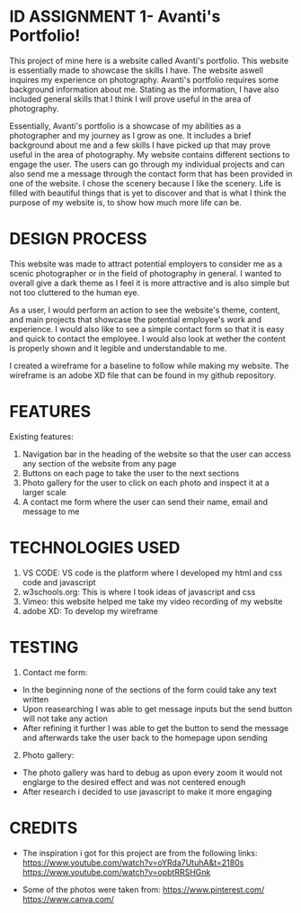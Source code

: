 # ID ASSIGNMENT 1- Avanti's Portfolio!

This project of mine here is a website called Avanti's portfolio. This website is essentially made to showcase the skills I have. 
The website aswell inquires my experience on photography. Avanti's portfolio requires  some background information about me. 
Stating as the information, I have also included general skills that I think I will prove useful in the area of photography.

Essentially, Avanti's portfolio is a showcase of my abilities as a photographer and my journey as I grow as one. 
It includes a brief background about me and a few skills I have picked up that may prove useful in the area of photography. 
My website contains different sections to engage the user. The users can go through my individual projects and can also send me a message through the contact form that has been
provided in one of the website. I chose the scenery because I like the scenery. 
Life is filled with beautiful things that is yet to discover and that is what I think the purpose of my website is, to show how much more life can be.

# DESIGN PROCESS
This website was made to attract potential employers to consider me as a scenic photographer or in the field of photography in general. 
I wanted to overall give a dark theme as I feel it is more attractive and is also simple but not too cluttered to the human eye.

As a user, I would perform an action to see the website's theme, content, and main projects that showcase the potential employee's work and experience.
I would also like to see a simple contact form so that it is easy and quick to contact the employee. I would also look at wether the content is 
properly shown and it legible and understandable to me.

I created a wireframe for a baseline to follow while making my website. The wireframe is an adobe XD file that can be found in my github repository.

# FEATURES
 Existing features:
 1) Navigation bar in the heading of the website so that the user can access any section of the website from any page
 2) Buttons on each page to take the user to the next sections
 3) Photo gallery for the user to click on each photo and inspect it at a larger scale
 4) A contact me form where the user can send their name, email and message to me

# TECHNOLOGIES USED
1) VS CODE: VS code is the platform where I developed my html and css code and javascript
2) w3schools.org: This is where I took ideas of javascript and css
3) Vimeo: this website helped me take my video recording of my website
4) adobe XD: To develop my wireframe


# TESTING
1. Contact me form:
 - In the beginning none of the sections of the form could take any text written
 - Upon reasearching I was able to get message inputs but the send button will  not take any action
 - After refining it further I was able to get the button to send the message and afterwards take the user back to the homepage upon sending

2. Photo gallery:
- The photo gallery was hard to debug as upon every zoom it would not englarge to the desired effect and was not centered enough
- After research i decided to use javascript to make it more engaging

# CREDITS
- The inspiration i got for this project are from the following links:
https://www.youtube.com/watch?v=oYRda7UtuhA&t=2180s
https://www.youtube.com/watch?v=opbtRRSHGnk

- Some of the photos were taken from:
https://www.pinterest.com/
https://www.canva.com/
